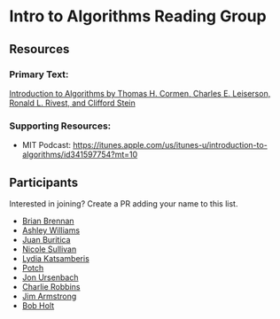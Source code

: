 # Intro to Algorithms Reading Group

## Resources

### Primary Text:

[Introduction to Algorithms by Thomas H. Cormen, Charles E. Leiserson, Ronald L. Rivest, and Clifford Stein](http://smile.amazon.com/gp/product/0262033844/ref=s9_simh_co_p14_d0_i1?pf_rd_m=ATVPDKIKX0DER&pf_rd_s=typ-top-left-1&pf_rd_r=1H79AXPNQ3201GHFPZZE&pf_rd_t=3201&pf_rd_p=1827489602&pf_rd_i=typ01)

### Supporting Resources:

- MIT Podcast: https://itunes.apple.com/us/itunes-u/introduction-to-algorithms/id341597754?mt=10

## Participants
Interested in joining? Create a PR adding your name to this list.

- [Brian Brennan](https://github.com/brianloveswords)
- [Ashley Williams](https://github.com/ashleygwilliams)
- [Juan Buritica](https://github.com/Buritica)
- [Nicole Sullivan](https://github.com/stubbornella)
- [Lydia Katsamberis](https://github.com/llkats)
- [Potch](https://github.com/potch)
- [Jon Ursenbach](https://github.com/jonursenbach)
- [Charlie Robbins](https://github.com/indexzero)
- [Jim Armstrong](https://github.com/41northstudios)
- [Bob Holt](https://github.com/bobholt)